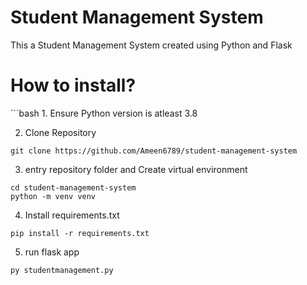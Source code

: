 <h1>Student Management System</h1>
<p>This a Student Management System created using Python and Flask</p>
<h1>How to install?</h1>
```bash
1. Ensure Python version is atleast 3.8 <br>

2. Clone Repository

```
git clone https://github.com/Ameen6789/student-management-system
``` 

3. entry repository folder and Create virtual environment

```
cd student-management-system
python -m venv venv
```

4. Install requirements.txt
```
pip install -r requirements.txt
```

5. run flask app
```
py studentmanagement.py  
```
